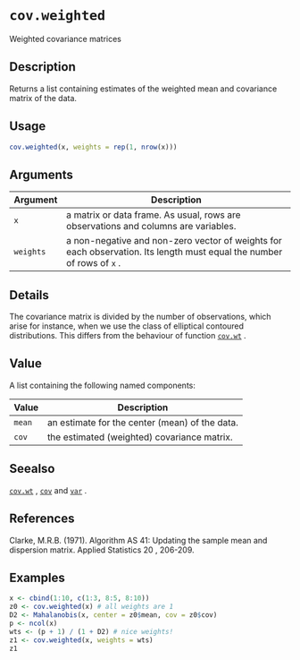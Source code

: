 # `cov.weighted`

Weighted covariance matrices


## Description

Returns a list containing estimates of the weighted mean and covariance matrix
 of the data.


## Usage

```r
cov.weighted(x, weights = rep(1, nrow(x)))
```


## Arguments

Argument      |Description
------------- |----------------
`x`     |     a matrix or data frame. As usual, rows are observations and columns are variables.
`weights`     |     a non-negative and non-zero vector of weights for each observation. Its length must equal the number of rows of `x` .


## Details

The covariance matrix is divided by the number of observations, which arise for
 instance, when we use the class of elliptical contoured distributions. This differs
 from the behaviour of function [`cov.wt`](#cov.wt) .


## Value

A list containing the following named components:
  

Value      |Description
------------- |----------------
`mean`     |   an estimate for the center (mean) of the data.
`cov`     |   the estimated (weighted) covariance matrix.




## Seealso

[`cov.wt`](#cov.wt) , [`cov`](#cov) and [`var`](#var) .


## References

Clarke, M.R.B. (1971).
 Algorithm AS 41: Updating the sample mean and dispersion matrix.
  Applied Statistics  20 , 206-209.


## Examples

```r
x <- cbind(1:10, c(1:3, 8:5, 8:10))
z0 <- cov.weighted(x) # all weights are 1
D2 <- Mahalanobis(x, center = z0$mean, cov = z0$cov)
p <- ncol(x)
wts <- (p + 1) / (1 + D2) # nice weights!
z1 <- cov.weighted(x, weights = wts)
z1
```


